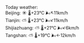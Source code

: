 Today weather:  
Beijing: ☀️   🌡️+23°C 🌬️↖11km/h  
Tianjin: ⛅️  🌡️+23°C 🌬️↙11km/h  
Shijiazhuang: ⛅️  🌡️+21°C 🌬️↙6km/h  
Tangshan: ⛅️  🌡️+19°C 🌬️←12km/h  
